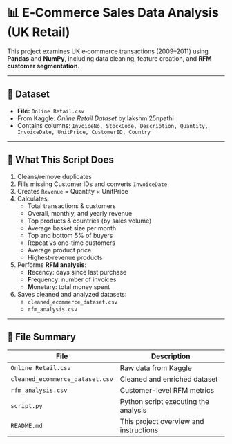 # 📊 E‑Commerce Sales Data Analysis (UK Retail)

This project examines UK e‑commerce transactions (2009–2011) using **Pandas** and **NumPy**, including data cleaning, feature creation, and **RFM customer segmentation**.

---

## 📂 Dataset

- **File:** `Online Retail.csv`  
- From Kaggle: *Online Retail Dataset* by lakshmi25npathi  
- Contains columns: `InvoiceNo, StockCode, Description, Quantity, InvoiceDate, UnitPrice, CustomerID, Country`

---

## 🔧 What This Script Does

1. Cleans/remove duplicates  
2. Fills missing Customer IDs and converts `InvoiceDate`  
3. Creates `Revenue` = Quantity × UnitPrice  
4. Calculates:
   - Total transactions & customers  
   - Overall, monthly, and yearly revenue  
   - Top products & countries (by sales volume)  
   - Average basket size per month  
   - Top and bottom 5% of buyers  
   - Repeat vs one-time customers  
   - Average product price  
   - Highest-revenue products  
5. Performs **RFM analysis**:
   - **R**ecency: days since last purchase  
   - **F**requency: number of invoices  
   - **M**onetary: total money spent  
6. Saves cleaned and analyzed datasets:
   - `cleaned_ecommerce_dataset.csv`  
   - `rfm_analysis.csv`

---

## 📁 File Summary

| File                              | Description                                      |
|----------------------------------|--------------------------------------------------|
| `Online Retail.csv`              | Raw data from Kaggle                             |
| `cleaned_ecommerce_dataset.csv` | Cleaned and enriched dataset                    |
| `rfm_analysis.csv`              | Customer-level RFM metrics                       |
| `script.py`                     | Python script executing the analysis             |
| `README.md`                     | This project overview and instructions           |
